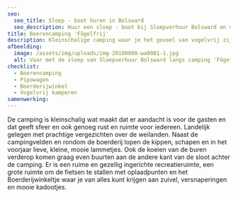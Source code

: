 ```yaml
---
seo:
  seo_title: Sloep - boot huren in Bolsward
  seo_description: Huur een sloep - boot bij Sloepverhuur Bolsward en vaar langs de camping.
title: Boerencamping 'Fûgelfrij'
description: Kleinschalige camping waar je het gevoel van vogelvrij zijn zal ervaren.
afbeelding:
  image: /assets/img/uploads/img-20180908-wa0001-1.jpg
  alt: Vaar met de sloep van Sloepverhuur Bolsward langs camping 'Fûgefrij'.
checklist:
  - Boerencamping
  - Pipowagen
  - Boerderijwinkel
  - Vogelvrij kamperen
samenwerking:
---
```


De camping is kleinschalig wat maakt dat er aandacht is voor de gasten en dat geeft sfeer en ook genoeg rust en ruimte voor iedereen. Landelijk gelegen met prachtige vergezichten over de weilanden. Naast de campingvelden en rondom de boerderij lopen de kippen, schapen en in het voorjaar lieve, kleine, mooie lammetjes. Ook de koeien van de buren verderop komen graag even buurten aan de andere kant van de sloot achter de camping. Er is een ruime en gezellig ingerichte recreatieruimte, een grote ruimte om de fietsen te stallen met oplaadpunten en het Boerderijwinkeltje waar je van alles kunt krijgen aan zuivel, versnaperingen en mooie kadootjes.&nbsp;
